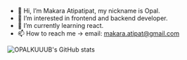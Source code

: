 - 👋 Hi, I’m Makara Atipatipat, my nickname is Opal.
- 👀 I’m interested in frontend and backend developer.
- 🌱 I’m currently learning react.
- 📫 How to reach me -> email: makara.atipat@gmail.com

<!---
OPALKUUUB/OPALKUUUB is a ✨ special ✨ repository because its `README.md` (this file) appears on your GitHub profile.
You can click the Preview link to take a look at your changes.
--->

<!-- https://github-readme-stats.vercel.app/api?username=OPALKUUUB&show_icons=true&theme=radical -->
![OPALKUUUB's GitHub stats](https://github-readme-stats.vercel.app/api?username=OPALKUUUB&show_icons=true&theme=radical)
